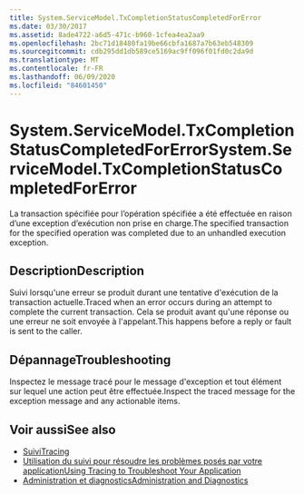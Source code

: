 ```yaml
---
title: System.ServiceModel.TxCompletionStatusCompletedForError
ms.date: 03/30/2017
ms.assetid: 8ade4722-a6d5-471c-b960-1cfea4ea2aa9
ms.openlocfilehash: 2bc71d18480fa19be66cbfa1687a7b63eb548309
ms.sourcegitcommit: cdb295dd1db589ce5169ac9ff096f01fd0c2da9d
ms.translationtype: MT
ms.contentlocale: fr-FR
ms.lasthandoff: 06/09/2020
ms.locfileid: "84601450"
---
```

# <a name="systemservicemodeltxcompletionstatuscompletedforerror"></a><span data-ttu-id="55226-102">System.ServiceModel.TxCompletionStatusCompletedForError</span><span class="sxs-lookup"><span data-stu-id="55226-102">System.ServiceModel.TxCompletionStatusCompletedForError</span></span>
<span data-ttu-id="55226-103">La transaction spécifiée pour l’opération spécifiée a été effectuée en raison d’une exception d’exécution non prise en charge.</span><span class="sxs-lookup"><span data-stu-id="55226-103">The specified transaction for the specified operation was completed due to an unhandled execution exception.</span></span>  
  
## <a name="description"></a><span data-ttu-id="55226-104">Description</span><span class="sxs-lookup"><span data-stu-id="55226-104">Description</span></span>  
 <span data-ttu-id="55226-105">Suivi lorsqu'une erreur se produit durant une tentative d'exécution de la transaction actuelle.</span><span class="sxs-lookup"><span data-stu-id="55226-105">Traced when an error occurs during an attempt to complete the current transaction.</span></span> <span data-ttu-id="55226-106">Cela se produit avant qu'une réponse ou une erreur ne soit envoyée à l'appelant.</span><span class="sxs-lookup"><span data-stu-id="55226-106">This happens before a reply or fault is sent to the caller.</span></span>  
  
## <a name="troubleshooting"></a><span data-ttu-id="55226-107">Dépannage</span><span class="sxs-lookup"><span data-stu-id="55226-107">Troubleshooting</span></span>  
 <span data-ttu-id="55226-108">Inspectez le message tracé pour le message d'exception et tout élément sur lequel une action peut être effectuée.</span><span class="sxs-lookup"><span data-stu-id="55226-108">Inspect the traced message for the exception message and any actionable items.</span></span>  
  
## <a name="see-also"></a><span data-ttu-id="55226-109">Voir aussi</span><span class="sxs-lookup"><span data-stu-id="55226-109">See also</span></span>

- [<span data-ttu-id="55226-110">Suivi</span><span class="sxs-lookup"><span data-stu-id="55226-110">Tracing</span></span>](index.md)
- [<span data-ttu-id="55226-111">Utilisation du suivi pour résoudre les problèmes posés par votre application</span><span class="sxs-lookup"><span data-stu-id="55226-111">Using Tracing to Troubleshoot Your Application</span></span>](using-tracing-to-troubleshoot-your-application.md)
- [<span data-ttu-id="55226-112">Administration et diagnostics</span><span class="sxs-lookup"><span data-stu-id="55226-112">Administration and Diagnostics</span></span>](../index.md)
